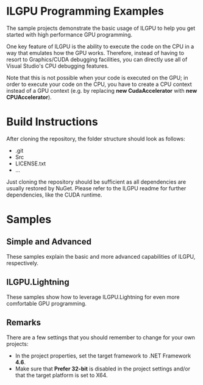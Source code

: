 # ILGPU Programming Examples

The sample projects demonstrate the basic usage of ILGPU  to help you get started with 
high performance GPU programming.

One key feature of ILGPU is the ability to execute the code on the CPU in a way that 
emulates how the GPU works. 
Therefore, instead of having to resort to Graphics/CUDA debugging facilities,
you can directly use all of Visual Studio's CPU debugging features.

Note that this is not possible when your code is executed on the GPU;
in order to execute your code on the CPU, you have to create a CPU context instead of a GPU context
(e.g. by replacing **new CudaAccelerator** with **new CPUAccelerator**).

# Build Instructions


After cloning the repository, the folder structure should look as follows:
- .git
- Src
- LICENSE.txt
- ...

Just cloning the repository should be sufficient as all dependencies are usually restored by NuGet.
Please refer to the ILGPU readme for further dependencies, like the CUDA runtime.

# Samples

## Simple and Advanced 

These samples explain the basic and more advanced capabilities of ILGPU, respectively.

## ILGPU.Lightning

These samples show how to leverage ILGPU.Lightning for even more comfortable GPU programming.

## Remarks

There are a few settings that you should remember to change for your own projects:

- In the project properties, set the target framework to .NET Framework **4.6**.
- Make sure that **Prefer 32-bit** is disabled in the project settings and/or that the target platform is set to X64.
